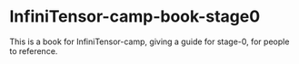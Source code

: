 # InfiniTensor-camp-book-stage0
This is a book for InfiniTensor-camp, giving a  guide for stage-0, for people to reference.
